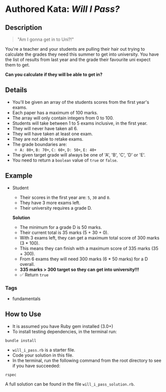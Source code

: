 # Authored Kata: _Will I Pass?_

## Description

> "Am I gonna get in to Uni?!"

You're a teacher and your students are pulling their hair out trying to calculate the grades they need this summer to get into university. You have the list of results from last year and the grade their favourite uni expect them to get.

**Can you calculate if they will be able to get in?**

## Details

- You'll be given an array of the students scores from the first year's exams.
- Each paper has a maximum of 100 marks.
- The array will only contain integers from 0 to 100.
- Students will take between 1 to 5 exams inclusive, in the first year.
- They will never have taken all 6.
- They will have taken at least one exam.
- They are not able to retake exams.
- The grade boundaries are:
  - `A: 80+`, `B: 70+`, `C: 60+`, `D: 50+`, `E: 40+`
- The given target grade will always be one of 'A', 'B', 'C', 'D' or 'E'.
- You need to return a `boolean` value of `true` or `false`.

## Example

- Student

  - Their scores in the first year are: `5`, `30` and `0`.
  - They have 3 more exams left.
  - Their university requires a grade D.

  **Solution**

  - The minimum for a grade D is 50 marks.
  - Their current total is 35 marks (5 + 30 + 0).
  - With 3 exams left, they can get a maximum total score of 300 marks (3 \* 100).
  - This means they can finish with a maximum score of 335 marks (35 + 300).
  - From 6 exams they will need 300 marks (6 \* 50 marks) for a D overall.
  - **335 marks > 300 target so they can get into university!!!**
  - ✅ Return `true`

### Tags

- fundamentals

## How to Use

- It is assumed you have Ruby gem installed (3.0+)
- To install testing dependencies, in the terminal run:

```shell
bundle install
```

- `will_i_pass.rb` is a starter file.
- Code your solution in this file.
- In the terminal, run the following command from the root directory to see if you have succeeded:

```shell
rspec
```

A full solution can be found in the file `will_i_pass_solution.rb`.
